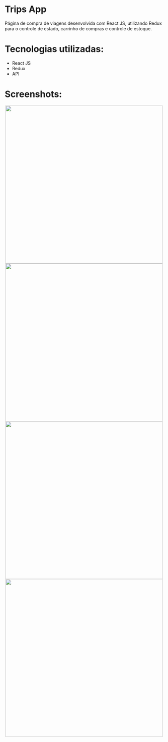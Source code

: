 # Trips App
Página de compra de viagens desenvolvida com React JS, utilizando Redux para o controle de estado, carrinho de compras e controle de estoque.

# Tecnologias utilizadas:
  * React JS
  * Redux
  * API
  
  # Screenshots:
<div align="center">
  <img src="https://user-images.githubusercontent.com/93951962/177850161-cb242e72-0f5f-45c9-b0a1-f2ee15650934.png" height="500px" />
  <img src="https://user-images.githubusercontent.com/93951962/177850160-c3e7c512-9160-4d19-8230-9064ddcb71f0.png" height="500px" />
  <img src="https://user-images.githubusercontent.com/93951962/177850166-a0f2195b-8e2d-4f6e-97b9-93f3570d2c8a.png" height="500px" />
  <img src="https://user-images.githubusercontent.com/93951962/177850154-5306eebe-b4db-4af3-bf49-defb6588ff2f.png" height="500px" />
</div>
